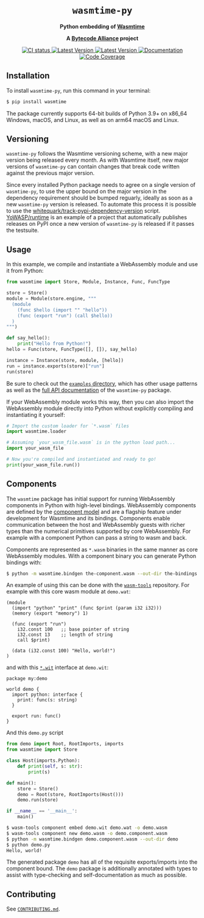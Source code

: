 <div align="center">
  <h1><code>wasmtime-py</code></h1>

  <p>
    <strong>Python embedding of
    <a href="https://github.com/bytecodealliance/wasmtime">Wasmtime</a></strong>
  </p>

  <strong>A <a href="https://bytecodealliance.org/">Bytecode Alliance</a> project</strong>

  <p>
    <a href="https://github.com/bytecodealliance/wasmtime-py/actions?query=workflow%3ACI">
      <img src="https://github.com/bytecodealliance/wasmtime-py/workflows/CI/badge.svg" alt="CI status"/>
    </a>
    <a href="https://pypi.org/project/wasmtime/">
      <img src="https://img.shields.io/pypi/v/wasmtime.svg" alt="Latest Version"/>
    </a>
    <a href="https://pypi.org/project/wasmtime/">
      <img src="https://img.shields.io/pypi/pyversions/wasmtime.svg" alt="Latest Version"/>
    </a>
    <a href="https://bytecodealliance.github.io/wasmtime-py/">
      <img src="https://img.shields.io/badge/docs-main-green" alt="Documentation"/>
    </a>
    <a href="https://bytecodealliance.github.io/wasmtime-py/coverage/">
      <img src="https://img.shields.io/badge/coverage-main-green" alt="Code Coverage"/>
    </a>
  </p>

</div>

## Installation

To install `wasmtime-py`, run this command in your terminal:

```bash
$ pip install wasmtime
```

The package currently supports 64-bit builds of Python 3.9+ on x86\_64 Windows,
macOS, and Linux, as well as on arm64 macOS and Linux.

## Versioning

`wasmtime-py` follows the Wasmtime versioning scheme, with a new major version being
released every month. As with Wasmtime itself, new major versions of `wasmtime-py`
can contain changes that break code written against the previous major version.

Since every installed Python package needs to agree on a single version of
`wasmtime-py`, to use the upper bound on the major version in the dependency
requirement should be bumped reguarly, ideally as soon as a new `wasmtime-py`
version is released. To automate this process it is possible to use
the [whitequark/track-pypi-dependency-version][] script. [YoWASP/runtime][] is
an example of a project that automatically publishes releases on PyPI once a new
version of `wasmtime-py` is released if it passes the testsuite.

[whitequark/track-pypi-dependency-version]: https://github.com/whitequark/track-pypi-dependency-version
[YoWASP/runtime]: https://github.com/YoWASP/runtime

## Usage

In this example, we compile and instantiate a WebAssembly module and use it from Python:

```python
from wasmtime import Store, Module, Instance, Func, FuncType

store = Store()
module = Module(store.engine, """
  (module
    (func $hello (import "" "hello"))
    (func (export "run") (call $hello))
  )
""")

def say_hello():
    print("Hello from Python!")
hello = Func(store, FuncType([], []), say_hello)

instance = Instance(store, module, [hello])
run = instance.exports(store)["run"]
run(store)
```

Be sure to check out the [`examples` directory], which has other usage patterns
as well as the [full API documentation][apidoc] of the `wasmtime-py` package.

[`examples` directory]: https://github.com/bytecodealliance/wasmtime-py/tree/main/examples
[apidoc]: https://bytecodealliance.github.io/wasmtime-py/

If your WebAssembly module works this way, then you can also import the WebAssembly module
directly into Python without explicitly compiling and instantiating it yourself:

```python
# Import the custom loader for `*.wasm` files
import wasmtime.loader

# Assuming `your_wasm_file.wasm` is in the python load path...
import your_wasm_file

# Now you're compiled and instantiated and ready to go!
print(your_wasm_file.run())
```

## Components

The `wasmtime` package has initial support for running WebAssembly components in
Python with high-level bindings. WebAssembly components are defined by the
[component model] and are a flagship feature under development for Wasmtime and
its bindings. Components enable communication between the host and WebAssembly
guests with richer types than the numerical primitives supported by core
WebAssembly. For example with a component Python can pass a string to wasm and
back.

Components are represented as `*.wasm` binaries in the same manner as core
WebAssembly modules. With a component binary you can generate Python bindings
with:

```sh
$ python -m wasmtime.bindgen the-component.wasm --out-dir the-bindings
```

An example of using this can be done with the [`wasm-tools`] repository. For
example with this core wasm module at `demo.wat`:

```wasm
(module
  (import "python" "print" (func $print (param i32 i32)))
  (memory (export "memory") 1)

  (func (export "run")
    i32.const 100   ;; base pointer of string
    i32.const 13    ;; length of string
    call $print)

  (data (i32.const 100) "Hello, world!")
)
```

and with this [`*.wit`] interface at `demo.wit`:

```text
package my:demo

world demo {
  import python: interface {
    print: func(s: string)
  }

  export run: func()
}
```

And this `demo.py` script

```python
from demo import Root, RootImports, imports
from wasmtime import Store

class Host(imports.Python):
    def print(self, s: str):
        print(s)

def main():
    store = Store()
    demo = Root(store, RootImports(Host()))
    demo.run(store)

if __name__ == '__main__':
    main()
```

```sh
$ wasm-tools component embed demo.wit demo.wat -o demo.wasm
$ wasm-tools component new demo.wasm -o demo.component.wasm
$ python -m wasmtime.bindgen demo.component.wasm --out-dir demo
$ python demo.py
Hello, world!
```

The generated package `demo` has all of the requisite exports/imports into the
component bound. The `demo` package is additionally annotated with types to
assist with type-checking and self-documentation as much as possible.

[component model]: https://github.com/WebAssembly/component-model
[`wasm-tools`]: https://github.com/bytecodealliance/wasm-tools
[`*.wit`]: https://github.com/WebAssembly/component-model/blob/main/design/mvp/WIT.md

## Contributing

See [`CONTRIBUTING.md`](./CONTRIBUTING.md).
